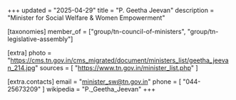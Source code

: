 +++
updated = "2025-04-29"
title = "P. Geetha Jeevan"
description = "Minister for Social Welfare & Women Empowerment"

[taxonomies]
member_of = ["group/tn-council-of-ministers", "group/tn-legislative-assembly"]

[extra]
photo = "https://cms.tn.gov.in/cms_migrated/document/ministers_list/geetha_jeevan_214.jpg"
sources = [
    "https://www.tn.gov.in/minister_list.php"
]

[extra.contacts]
email = "minister_sw@tn.gov.in"
phone = [
    "044-25673209"
]
wikipedia = "P._Geetha_Jeevan"
+++
